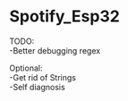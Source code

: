 # Spotify_Esp32
TODO:<br />
-Better debugging regex<br />

Optional:<br />
-Get rid of Strings<br />
-Self diagnosis<br />

